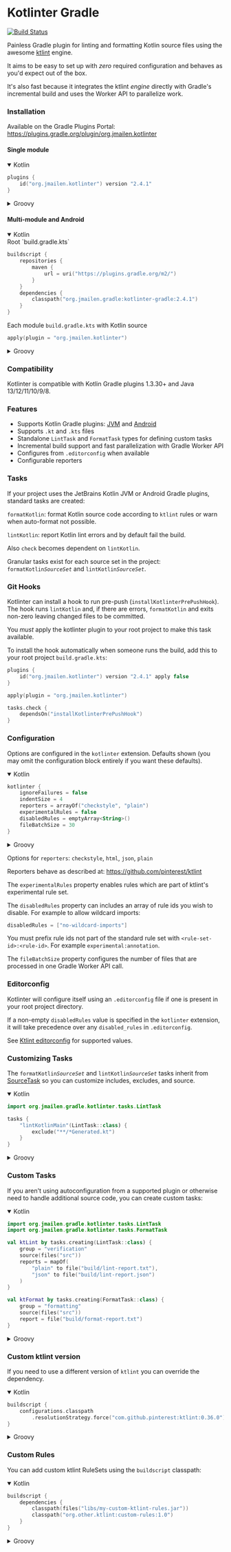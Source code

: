 # Kotlinter Gradle

[![Build Status](https://api.travis-ci.org/jeremymailen/kotlinter-gradle.svg?branch=master)](https://travis-ci.org/jeremymailen/kotlinter-gradle)

Painless Gradle plugin for linting and formatting Kotlin source files using the awesome [ktlint](https://ktlint.github.io) engine.

It aims to be easy to set up with _zero_ required configuration and behaves as you'd expect out of the box.

It's also fast because it integrates the ktlint _engine_ directly with Gradle's incremental build and uses the Worker API to parallelize work.

### Installation

Available on the Gradle Plugins Portal: https://plugins.gradle.org/plugin/org.jmailen.kotlinter

#### Single module

<details open>
<summary>Kotlin</summary>

```kotlin
plugins {
    id("org.jmailen.kotlinter") version "2.4.1"
}
```

</details>

<details>
<summary>Groovy</summary>

```groovy
plugins {
    id "org.jmailen.kotlinter" version "2.4.1"
}
```

</details>

#### Multi-module and Android

<details open>
<summary>Kotlin</summary>
Root `build.gradle.kts`

```kotlin
buildscript {
    repositories {
        maven {
            url = uri("https://plugins.gradle.org/m2/")
        }
    }
    dependencies {
        classpath("org.jmailen.gradle:kotlinter-gradle:2.4.1")
    }
}
```

Each module `build.gradle.kts` with Kotlin source

```kotlin
apply(plugin = "org.jmailen.kotlinter")
```

</details>

<details>
<summary>Groovy</summary>
Root `build.gradle`

```groovy
buildscript {
    repositories {
        maven {
            url "https://plugins.gradle.org/m2/"
        }
    }
    dependencies {
        classpath "org.jmailen.gradle:kotlinter-gradle:2.4.1"
    }
}
```

Each module `build.gradle` with Kotlin source

```groovy
apply plugin: "org.jmailen.kotlinter"
```

</details>

### Compatibility

Kotlinter is compatible with Kotlin Gradle plugins 1.3.30+ and Java 13/12/11/10/9/8.

### Features

- Supports Kotlin Gradle plugins: [JVM](https://plugins.gradle.org/plugin/org.jetbrains.kotlin.jvm) and [Android](https://plugins.gradle.org/plugin/org.jetbrains.kotlin.android)
- Supports `.kt` and `.kts` files
- Standalone `LintTask` and `FormatTask` types for defining custom tasks
- Incremental build support and fast parallelization with Gradle Worker API
- Configures from `.editorconfig` when available
- Configurable reporters

### Tasks

If your project uses the JetBrains Kotlin JVM or Android Gradle plugins, standard tasks are created:

`formatKotlin`: format Kotlin source code according to `ktlint` rules or warn when auto-format not possible.

`lintKotlin`: report Kotlin lint errors and by default fail the build.

Also `check` becomes dependent on `lintKotlin`.

Granular tasks exist for each source set in the project: `formatKotlin`*`SourceSet`* and `lintKotlin`*`SourceSet`*.

### Git Hooks

Kotlinter can install a hook to run pre-push (`installKotlinterPrePushHook`). The hook runs `lintKotlin` and,
if there are errors, `formatKotlin` and exits non-zero leaving changed files to be committed.

You *must* apply the kotlinter plugin to your root project to make this task available.

To install the hook automatically when someone runs the build, add this to your root project `build.gradle.kts`:

```kotlin
plugins {
    id("org.jmailen.kotlinter") version "2.4.1" apply false
}

apply(plugin = "org.jmailen.kotlinter")

tasks.check {
    dependsOn("installKotlinterPrePushHook")
}
```

### Configuration
Options are configured in the `kotlinter` extension. Defaults shown (you may omit the configuration block entirely if you want these defaults).

<details open>
<summary>Kotlin</summary>

```kotlin
kotlinter {
    ignoreFailures = false
    indentSize = 4
    reporters = arrayOf("checkstyle", "plain")
    experimentalRules = false
    disabledRules = emptyArray<String>()
    fileBatchSize = 30
}
```

</details>

<details>
<summary>Groovy</summary>

```groovy
kotlinter {
    ignoreFailures = false
    indentSize = 4
    reporters = ['checkstyle', 'plain']
    experimentalRules = false
    disabledRules = []
    fileBatchSize = 30
}
```

</details>

Options for `reporters`: `checkstyle`, `html`, `json`, `plain`

Reporters behave as described at: https://github.com/pinterest/ktlint

The `experimentalRules` property enables rules which are part of ktlint's experimental rule set.

The `disabledRules` property can includes an array of rule ids you wish to disable. For example to allow wildcard imports:
```groovy
disabledRules = ["no-wildcard-imports"]
```
You must prefix rule ids not part of the standard rule set with `<rule-set-id>:<rule-id>`. For example `experimental:annotation`.

The `fileBatchSize` property configures the number of files that are processed in one Gradle Worker API call.

### Editorconfig

Kotlinter will configure itself using an `.editorconfig` file if one is present in your root project directory.

If a non-empty `disabledRules` value is specified in the `kotlinter` extension, it will take precedence over any `disabled_rules` in `.editorconfig`.

See [Ktlint editorconfig](https://github.com/pinterest/ktlint#editorconfig) for supported values.

### Customizing Tasks

The `formatKotlin`*`SourceSet`* and `lintKotlin`*`SourceSet`* tasks inherit from [SourceTask](https://docs.gradle.org/current/dsl/org.gradle.api.tasks.SourceTask.html)
so you can customize includes, excludes, and source.

<details open>
<summary>Kotlin</summary>

```kotlin
import org.jmailen.gradle.kotlinter.tasks.LintTask

tasks {
    "lintKotlinMain"(LintTask::class) {
        exclude("**/*Generated.kt")
    }
}
```

</details>

<details>
<summary>Groovy</summary>

```groovy
lintKotlinMain {
    exclude '**/*Generated.kt'
}
```

</details>

### Custom Tasks

If you aren't using autoconfiguration from a supported plugin or otherwise need to handle additional source code, you can create custom tasks:

<details open>
<summary>Kotlin</summary>

```kotlin
import org.jmailen.gradle.kotlinter.tasks.LintTask
import org.jmailen.gradle.kotlinter.tasks.FormatTask

val ktLint by tasks.creating(LintTask::class) {
    group = "verification"
    source(files("src"))
    reports = mapOf(
        "plain" to file("build/lint-report.txt"),
        "json" to file("build/lint-report.json")
    )
}

val ktFormat by tasks.creating(FormatTask::class) {
    group = "formatting"
    source(files("src"))
    report = file("build/format-report.txt")
}
```

</details>

<details>
<summary>Groovy</summary>

```groovy
import org.jmailen.gradle.kotlinter.tasks.LintTask
import org.jmailen.gradle.kotlinter.tasks.FormatTask

task ktLint(type: LintTask, group: 'verification') {
    source files('src')
    reports = [
            'plain': file('build/lint-report.txt'),
            'json': file('build/lint-report.json')
    ]
    disabledRules = ["import-ordering"]
}

task ktFormat(type: FormatTask, group: 'formatting') {
    source files('src')
    report = file('build/format-report.txt')
    disabledRules = ["import-ordering"]
}
```

</details>

### Custom ktlint version

If you need to use a different version of `ktlint` you can override the dependency.

<details open>
<summary>Kotlin</summary>

```kotlin
buildscript {
    configurations.classpath
        .resolutionStrategy.force("com.github.pinterest:ktlint:0.36.0")
}
```

</details>

<details>
<summary>Groovy</summary>

```groovy
buildscript {
    configurations.classpath {
        resolutionStrategy { force 'com.github.pinterest:ktlint:0.36.0' }
    }
}
```

</details>

### Custom Rules

You can add custom ktlint RuleSets using the `buildscript` classpath:

<details open>
<summary>Kotlin</summary>

```kotlin
buildscript {
    dependencies {
        classpath(files("libs/my-custom-ktlint-rules.jar"))
        classpath("org.other.ktlint:custom-rules:1.0")
    }
}
```

</details>

<details>
<summary>Groovy</summary>

```groovy
buildscript {
    dependencies {
        classpath files('libs/my-custom-ktlint-rules.jar')
        classpath 'org.other.ktlint:custom-rules:1.0'
    }
}
```

</details>
